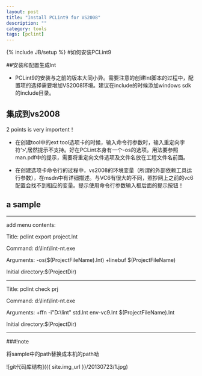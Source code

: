 ```yaml
---
layout: post
title: "Install PCLint9 for VS2008"
description: ""
category: tools
tags: [pclint]
---
```

{% include JB/setup %}
#如何安装PCLint9

##安装和配置生成lnt
- PCLint9的安装与之前的版本大同小异。需要注意的创建lnt脚本的过程中，配置项的选择需要增加VS2008环境。建议在include的时候添加windows sdk的include目录。
  

## 集成到vs2008

2 points is very importent！

- 在创建tool中的ext tool选项卡的时候，输入命令行参数时，输入重定向字符‘>‘,居然提示不支持。好在PCLint本身有一个-os的选项。用法要参照man.pdf中的提示，需要将重定向文件选项及文件名放在工程文件名前面。

- 在创建选项卡命令行的过程中，vs2008的环境变量（所谓的外部依赖工具运行参数），在msdn中有详细描述。与VC6有很大的不同，照抄网上之前的vc6配置会找不到相应的变量。提示使用命令行参数输入框后面的提示按钮！
  
## a sample

---------------------------------------

add menu contents: 

Title:						pclint export project.lnt

Command:					d:\lint\lint-nt.exe

Arguments:				-os($(ProjectFileName).lnt) +linebuf $(ProjectFileName)

Initial directory:$(ProjectDir)


---------------------------------------

Title:						pclint check prj

Command:					d:\lint\lint-nt.exe

Arguments:				+ffn -i"D:\lint" std.lnt env-vc9.lnt $(ProjectFileName).lnt

Initial directory:$(ProjectDir)

---------------------------------------

###!note 

将sample中的path替换成本机的path呦

![git代码库结构]({{ site.img_url }}/20130723/1.jpg)
